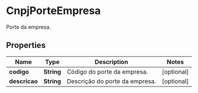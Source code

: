 

# CnpjPorteEmpresa

Porte da empresa.

## Properties

| Name | Type | Description | Notes |
|------------ | ------------- | ------------- | -------------|
|**codigo** | **String** | Código do porte da empresa. |  [optional] |
|**descricao** | **String** | Descrição do porte da empresa. |  [optional] |



